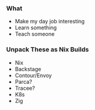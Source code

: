 ### What
- Make my day job interesting
- Learn something
- Teach someone

### Unpack These as Nix Builds
- Nix
- Backstage
- Contour/Envoy
- Parca?
- Tracee?
- K8s
- Zig

